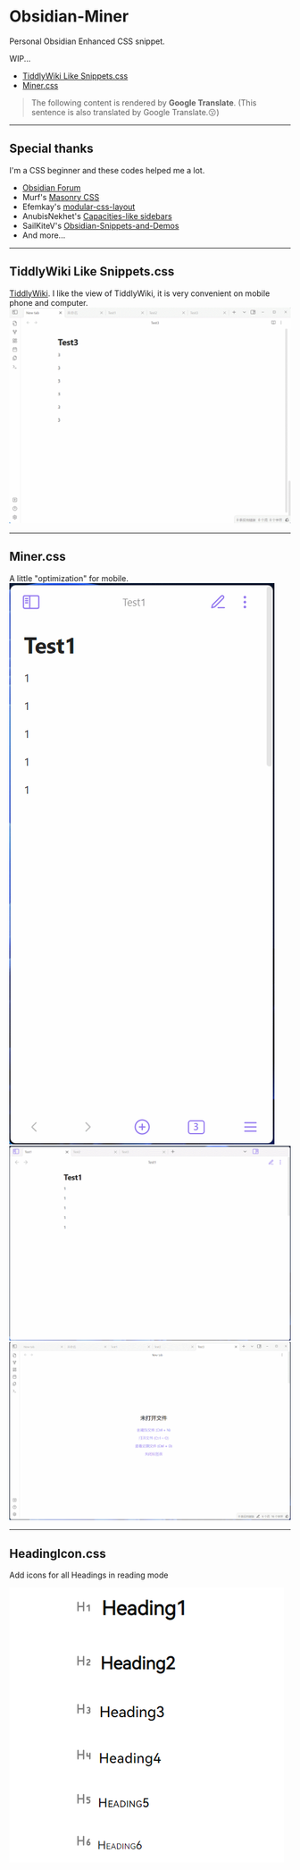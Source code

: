 # Obsidian-Miner
Personal Obsidian Enhanced CSS snippet.

WIP...

- [TiddlyWiki Like Snippets.css](/MD/TiddlyWiki_Like_Snippets.css)
- [Miner.css](/MD/Miner.css)

> The following content is rendered by **Google Translate**. (This sentence is also translated by Google Translate.😗)

---

## Special thanks
I'm a CSS beginner and these codes helped me a lot.
- [Obsidian Forum](https://forum.obsidian.md/)
- Murf's [Masonry CSS](https://gist.github.com/GitMurf/22efc95dee40c5c4567659c506c77e10)
- Efemkay's [modular-css-layout](https://github.com/efemkay/obsidian-modular-css-layout)
- AnubisNekhet's [Capacities-like sidebars](https://gist.github.com/AnubisNekhet/33ceb77eb450d78b2833e77cdb8e3394)
- SailKiteV's [Obsidian-Snippets-and-Demos](https://github.com/sailKiteV/Obsidian-Snippets-and-Demos)
- And more...

---

## TiddlyWiki Like Snippets.css
[TiddlyWiki](https://tiddlywiki.com/). I like the view of TiddlyWiki, it is very convenient on mobile phone and computer.
![](/res/TiddlyWikiLike.gif)

---

## Miner.css
A little "optimization" for mobile.
![](/res/MinerMobile.gif) 
![](/res/MinerPad.gif)
![](/res/MinerPC.gif)

---

## HeadingIcon.css

Add icons for all Headings in reading mode

![Alt text](res/HeadingIcon.png)